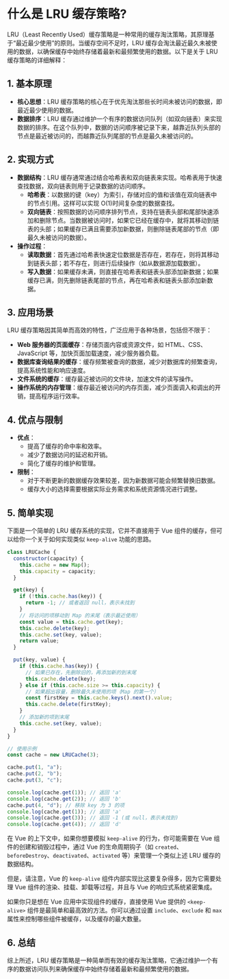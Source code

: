 # 什么是 LRU 缓存策略?

LRU（Least Recently Used）缓存策略是一种常用的缓存淘汰策略，其原理基于“最近最少使用”的原则。当缓存空间不足时，LRU 缓存会淘汰最近最久未被使用的数据，以确保缓存中始终存储着最新和最频繁使用的数据。以下是关于 LRU 缓存策略的详细解释：

## 1. 基本原理

- **核心思想**：LRU 缓存策略的核心在于优先淘汰那些长时间未被访问的数据，即最近最少使用的数据。
- **数据排序**：LRU 缓存通过维护一个有序的数据访问队列（如双向链表）来实现数据的排序。在这个队列中，数据的访问顺序被记录下来，越靠近队列头部的节点是最近被访问的，而越靠近队列尾部的节点是最久未被访问的。

## 2. 实现方式

- **数据结构**：LRU 缓存通常通过结合哈希表和双向链表来实现。哈希表用于快速查找数据，双向链表则用于记录数据的访问顺序。
  - **哈希表**：以数据的键（key）为索引，存储对应的值和该值在双向链表中的节点引用。这样可以实现 O(1)时间复杂度的数据查找。
  - **双向链表**：按照数据的访问顺序排列节点，支持在链表头部和尾部快速添加和删除节点。当数据被访问时，如果它已经在缓存中，就将其移动到链表的头部；如果缓存已满且需要添加新数据，则删除链表尾部的节点（即最久未被访问的数据）。
- **操作过程**：
  - **读取数据**：首先通过哈希表快速定位数据是否存在，若存在，则将其移动到链表头部；若不存在，则进行后续操作（如从数据源加载数据）。
  - **写入数据**：如果缓存未满，则直接在哈希表和链表头部添加新数据；如果缓存已满，则先删除链表尾部的节点，再在哈希表和链表头部添加新数据。

## 3. 应用场景

LRU 缓存策略因其简单而高效的特性，广泛应用于各种场景，包括但不限于：

- **Web 服务器的页面缓存**：存储页面内容或资源文件，如 HTML、CSS、JavaScript 等，加快页面加载速度，减少服务器负载。
- **数据库查询结果的缓存**：缓存频繁被查询的数据，减少对数据库的频繁查询，提高系统性能和响应速度。
- **文件系统的缓存**：缓存最近被访问的文件块，加速文件的读写操作。
- **操作系统的内存管理**：缓存最近被访问的内存页面，减少页面调入和调出的开销，提高程序运行效率。

## 4. 优点与限制

- **优点**：
  - 提高了缓存的命中率和效率。
  - 减少了数据访问的延迟和开销。
  - 简化了缓存的维护和管理。
- **限制**：
  - 对于不断更新的数据缓存效果较差，因为新数据可能会频繁替换旧数据。
  - 缓存大小的选择需要根据实际业务需求和系统资源情况进行调整。

## 5. 简单实现

下面是一个简单的 LRU 缓存系统的实现，它并不直接用于 Vue 组件的缓存，但可以给你一个关于如何实现类似 `keep-alive` 功能的思路。

```javascript
class LRUCache {
  constructor(capacity) {
    this.cache = new Map();
    this.capacity = capacity;
  }

  get(key) {
    if (!this.cache.has(key)) {
      return -1; // 或者返回 null，表示未找到
    }
    // 将访问的项移动到 Map 的末尾（表示最近使用）
    const value = this.cache.get(key);
    this.cache.delete(key);
    this.cache.set(key, value);
    return value;
  }

  put(key, value) {
    if (this.cache.has(key)) {
      // 如果已存在，先删除旧的，再添加新的到末尾
      this.cache.delete(key);
    } else if (this.cache.size >= this.capacity) {
      // 如果超出容量，删除最久未使用的项（Map 的第一个）
      const firstKey = this.cache.keys().next().value;
      this.cache.delete(firstKey);
    }
    // 添加新的项到末尾
    this.cache.set(key, value);
  }
}

// 使用示例
const cache = new LRUCache(3);

cache.put(1, "a");
cache.put(2, "b");
cache.put(3, "c");

console.log(cache.get(1)); // 返回 'a'
console.log(cache.get(2)); // 返回 'b'
cache.put(4, "d"); // 移除 key 为 3 的项
console.log(cache.get(1)); // 返回 'a'
console.log(cache.get(3)); // 返回 -1 (或 null，表示未找到)
console.log(cache.get(4)); // 返回 'd'
```

在 Vue 的上下文中，如果你想要模拟 `keep-alive` 的行为，你可能需要在 Vue 组件的创建和销毁过程中，通过 Vue 的生命周期钩子（如 `created`、`beforeDestroy`、`deactivated`、`activated` 等）来管理一个类似上述 LRU 缓存的数据结构。

但是，请注意，Vue 的 `keep-alive` 组件内部实现比这要复杂得多，因为它需要处理 Vue 组件的渲染、挂载、卸载等过程，并且与 Vue 的响应式系统紧密集成。

如果你只是想在 Vue 应用中实现组件的缓存，直接使用 Vue 提供的 `<keep-alive>` 组件是最简单和最高效的方法。你可以通过设置 `include`、`exclude` 和 `max` 属性来控制哪些组件被缓存，以及缓存的最大数量。

## 6. 总结

综上所述，LRU 缓存策略是一种简单而有效的缓存淘汰策略，它通过维护一个有序的数据访问队列来确保缓存中始终存储着最新和最频繁使用的数据。
